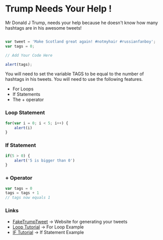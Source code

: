 # Trump Needs Your Help !

Mr Donald J Trump, needs your help because he doesn't know how many hashtags are in his awesome tweets!

```javascript

var tweet = 'Make Scotland great again! #notmyhair #russianfanboy';
var tags = 0;

// Add Your Code Here

alert(tags);

```

You will need to set the variable TAGS to be equal to the number of hashtags in his tweets. You will need to use the following features.

+ For Loops
+ If Statements
+ The + operator

### Loop Statement
```javascript
for(var i = 0; i < 5; i++) {
	alert(i)
}
```


### If Statement
```javascript
if(5 > 0) {
	alert('5 is bigger than 0')
}
```

### + Operator
```javascript
var tags = 0
tags = tags + 1
// tags now equals 1
```



### Links

 * [FakeTrumpTweet](http://faketrumptweet.com/) -> Website for generating your tweets
 * [Loop Tutorial](http://www.w3schools.com/js/js_loop_for.asp) -> For Loop Example
 * [IF Tutorial](http://www.w3schools.com/js/js_if_else.asp) -> If Statement Example

